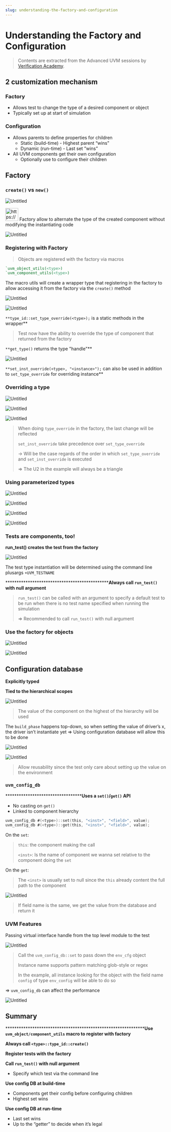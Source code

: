 ```yaml
---
slug: understanding-the-factory-and-configuration
---
```


# Understanding the Factory and Configuration

> Contents are extracted from the Advanced UVM sessions by [Verification Academy](https://verificationacademy.com/).

## 2 customization mechanism

### Factory

- Allows test to change the type of a desired component or object
- Typically set up at start of simulation

### Configuration

- Allows parents to define properties for children
    - Static (build-time) - Highest parent “wins”
    - Dynamic (run-time) - Last set ”wins”
- All UVM components get their own configuration
    - Optionally use to configure their children

## Factory

### `create()` vs `new()`

![Untitled](Understanding%20the%20Factory%20and%20Configuration%207addb239f3544199955d06914cacc652/Untitled.png)

<aside>
<img src="https://www.notion.so/icons/info-alternate_green.svg" alt="https://www.notion.so/icons/info-alternate_green.svg" width="40px" /> Factory allow to alternate the type of the created component without modifying the instantiating code

</aside>

![Untitled](Understanding%20the%20Factory%20and%20Configuration%207addb239f3544199955d06914cacc652/Untitled%201.png)

### Registering with Factory

> Objects are registered with the factory via macros
> 

```verilog
`uvm_object_utils(<type>)
`uvm_component_utils(<type>)
```

The macro utils will create a wrapper type that registering in the factory to allow accessing it from the factory via the `create()` method

![Untitled](Understanding%20the%20Factory%20and%20Configuration%207addb239f3544199955d06914cacc652/Untitled%202.png)

![Untitled](Understanding%20the%20Factory%20and%20Configuration%207addb239f3544199955d06914cacc652/Untitled%203.png)

`**type_id::set_type_override(<type>);` is a static methods in the wrapper**

> Test now have the ability to override the type of component that returned from the factory
> 

`**get_type()` returns the type "handle"**

![Untitled](Understanding%20the%20Factory%20and%20Configuration%207addb239f3544199955d06914cacc652/Untitled%204.png)

`**set_inst_override(<type>, "<instance>");` can also be used in addition to `set_type_override` for overriding instance**

### Overriding a type

![Untitled](Understanding%20the%20Factory%20and%20Configuration%207addb239f3544199955d06914cacc652/Untitled%205.png)

![Untitled](Understanding%20the%20Factory%20and%20Configuration%207addb239f3544199955d06914cacc652/Untitled%206.png)

![Untitled](Understanding%20the%20Factory%20and%20Configuration%207addb239f3544199955d06914cacc652/Untitled%207.png)

> When doing `type_override` in the factory, the last change will be reflected
> 
> 
> `set_inst_override` take precedence over `set_type_override` 
> 
> → Will be the case regards of the order in which `set_type_override` and `set_inst_override` is executed
> 
> ⇒ The U2 in the example will always be a triangle
> 

### Using parameterized types

![Untitled](Understanding%20the%20Factory%20and%20Configuration%207addb239f3544199955d06914cacc652/Untitled%208.png)

![Untitled](Understanding%20the%20Factory%20and%20Configuration%207addb239f3544199955d06914cacc652/Untitled%209.png)

![Untitled](Understanding%20the%20Factory%20and%20Configuration%207addb239f3544199955d06914cacc652/Untitled%2010.png)

![Untitled](Understanding%20the%20Factory%20and%20Configuration%207addb239f3544199955d06914cacc652/Untitled%2011.png)

### Tests are components, too!

**********************run_test() creates the test from the factory**********************

![Untitled](Understanding%20the%20Factory%20and%20Configuration%207addb239f3544199955d06914cacc652/Untitled%2012.png)

The test type instantiation will be determined using the command line plusargs `+UVM_TESTNAME`

************************************************Always call `run_test()` with null argument**

> `run_test()` can be called with an argument to specify a default test to be run when there is no test name specified when running the simulation
> 
> 
> ⇒ Recommended to call `run_test()` with null argument
> 

### Use the factory for objects

![Untitled](Understanding%20the%20Factory%20and%20Configuration%207addb239f3544199955d06914cacc652/Untitled%2013.png)

![Untitled](Understanding%20the%20Factory%20and%20Configuration%207addb239f3544199955d06914cacc652/Untitled%2014.png)

## Configuration database

******************Explicitly typed******************

**************************************************************Tied to the hierarchical scopes**************************************************************

![Untitled](Understanding%20the%20Factory%20and%20Configuration%207addb239f3544199955d06914cacc652/Untitled%2015.png)

> The value of the component on the highest of the hierarchy will be used
> 

The `build_phase` happens top-down, so when setting the value of driver’s x, the driver isn’t instantiate yet ⇒ Using configuration database will allow this to be done

![Untitled](Understanding%20the%20Factory%20and%20Configuration%207addb239f3544199955d06914cacc652/Untitled%2016.png)

![Untitled](Understanding%20the%20Factory%20and%20Configuration%207addb239f3544199955d06914cacc652/Untitled%2017.png)

> Allow reusability since the test only care about setting up the value on the environment
> 

### `uvm_config_db`

************************************Uses a `set()`/`get()` API**

- No casting on `get()`
- Linked to component hierarchy

```verilog
uvm_config_db #(<type>)::set(this, "<inst>", "<field>", value);
uvm_config_db #(<type>)::get(this, "<inst>", "<field>", value);
```

On the `set`:

> `this`: the component making the call
> 
> 
> `<inst>`: Is the name of component we wanna set relative to the component doing the `set`
> 

On the `get`:

> The `<inst>` is usually set to null since the `this` already content the full path to the component
> 

![Untitled](Understanding%20the%20Factory%20and%20Configuration%207addb239f3544199955d06914cacc652/Untitled%2018.png)

> If field name is the same, we get the value from the database and return it
> 

### UVM Features

Passing virtual interface handle from the top level module to the test

![Untitled](Understanding%20the%20Factory%20and%20Configuration%207addb239f3544199955d06914cacc652/Untitled%2019.png)

> Call the `uvm_config_db::set` to pass down the `env_cfg` object
> 
> 
> Instance name supports pattern matching glob-style or regex
> 
> In the example, all instance looking for the object with the field name `config` of type `env_config` will be able to do so
> 

⇒ `uvm_config_db` can affect the performance

![Untitled](Understanding%20the%20Factory%20and%20Configuration%207addb239f3544199955d06914cacc652/Untitled%2020.png)

## Summary

****************************************************************Use `uvm_object/component_utils` macro to register with factory**

**Always call `<type>::type_id::create()`**

**Register tests with the factory**

**Call `run_test()` with null argument**

- Specify which test via the command line

**Use config DB at build-time**

- Components get their config before configuring children
- Highest set wins

**************************************************Use config DB at run-time**************************************************

- Last set wins
- Up to the “getter” to decide when it’s legal